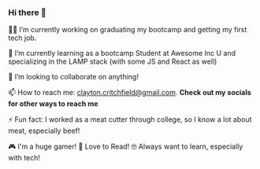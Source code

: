 ### Hi there 👋 ###

👨‍💻 I’m currently working on graduating my bootcamp and getting my first tech job.

🌱 I’m currently learning as a bootcamp Student at Awesome Inc U and specializing in the LAMP stack (with some JS and React as well)

👯 I’m looking to collaborate on anything! 

📫 How to reach me: clayton.critchfield@gmail.com. **Check out my socials for other ways to reach me**

⚡ Fun fact: I worked as a meat cutter through college, so I know a lot about meat, especially beef! 

🎮 I'm a huge gamer! 📖 Love to Read! 🤓 Always want to learn, especially with tech! 
